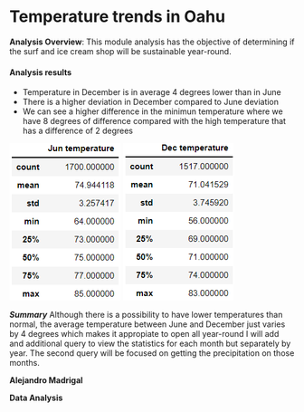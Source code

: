 # Temperature trends in Oahu

**Analysis Overview**: This module analysis has the objective of determining if the surf and ice cream shop will be sustainable year-round.


#### Analysis results
- Temperature in December is in average 4 degrees lower than in June
- There is a higher deviation  in December compared to June deviation
- We can see a higher difference in the minimun temperature where we have 8 degrees of difference compared with the high temperature that has a difference of 2 degrees


![June](https://github.com/alosmad/surfs_up/blob/c1999bd5c4d1db3714e05841b4fee7dfcec51362/June.png)
![December](https://github.com/alosmad/surfs_up/blob/e85949b6961789bd52d827c58e5d8fb7e19cf812/December.png)

***Summary***
Although there is a possibility to have lower temperatures than normal, the average temperature between June and December just varies by 4 degrees which makes it appropiate to open all year-round
I will add and additional query to view the statistics for each month but separately by year.
The second query will be focused on getting the precipitation on those months.

**Alejandro Madrigal**

**Data Analysis**
